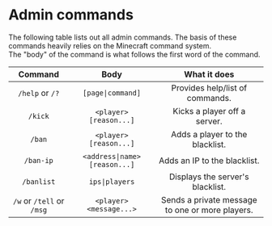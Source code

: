 # Admin commands  
The following table lists out all admin commands. The basis of these commands heavily relies on the Minecraft command system.  
The "body" of the command is what follows the first word of the command.  
  
|Command                  |Body                         |What it does                                   |
|:-----------------------:|:---------------------------:|:---------------------------------------------:|
|`/help` or `/?`          |`[page\|command]`            |Provides help/list of commands.                |
|`/kick`                  |`<player> [reason...]`       |Kicks a player off a server.                   |
|`/ban`                   |`<player> [reason...]`       |Adds a player to the blacklist.                |
|`/ban-ip`                |`<address\|name> [reason...]`|Adds an IP to the blacklist.                   |
|`/banlist`               |`ips\|players`               |Displays the server's blacklist.               |
|`/w` or `/tell` or `/msg`|`<player> <message...>`      |Sends a private message to one or more players.|
